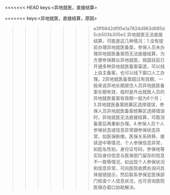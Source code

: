 <<<<<<< HEAD
keys:<异地就医，直接结算>

=======
keys:<异地就医，直接结算，原因>

>>>>>>> a3ff6842df95e1a7824d983d685d5cb503b305e2
异地就医无法直接结算，可能是这几种情况：1.没有提前办理异地就医备案，参保人员未办理异地就医备案而无法直接结算，为方便参保群众异地就医，我国目前已开通多种异地就医备案渠道，可以线上自主备案，也可以线下窗口人工办理。2异地就医备案超过有效期，一般来说异地长期居住人员异地就医备案长期有效，临时是外出就医人员的异地就医备案有效期一般为6个月；3.异地就医备案统筹区选择错误，参保人员异地就医备案统筹区选择错误时，异地就医无法直接结算，可取消备案后再重新办理。4.参保人员个人参保状态或信息异常跟参保状态异常，如医保断缴，医保关系转移、接续途中等情况，个人参保信息异常，如姓名性别，身份证号码，参保地等实际身份信息与医保部门留存的信息不一致等情况，如出现个人参保状况和信息异常，可向医院收费处询问具体报错提示，然后联系参保定医保部门核查个人信息状况，也可咨询医院医保办窗口协助解决。